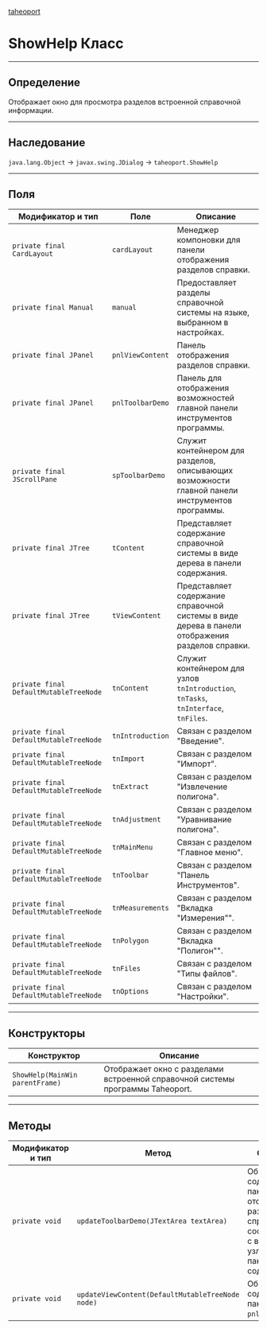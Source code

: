 
[taheoport](https://github.com/AndrewNizovkin/Taheoport/blob/main/README.md)

# ShowHelp Класс

---

## Определение

Отображает окно для просмотра разделов встроенной справочной информации.

---

## Наследование

`java.lang.Object` -> `javax.swing.JDialog` -> `taheoport.ShowHelp`

---

## Поля

Модификатор и тип | Поле | Описание
--- | ---|---
`private final CardLayout` | `cardLayout` | Менеджер компоновки для панели отображения разделов справки.
`private final Manual` | `manual` | Предоставляет разделы справочной системы на языке, выбранном в настройках.
`private final JPanel` | `pnlViewContent` | Панель отображения разделов справки.
`private final JPanel` | `pnlToolbarDemo` | Панель для отображения возможностей главной панели инструментов программы.
`private final JScrollPane` | `spToolbarDemo` | Служит контейнером для разделов, описывающих возможности главной панели инструментов программы.
`private final JTree` | `tContent` | Представляет содержание справочной системы в виде дерева в панели содержания.
`private final JTree` | `tViewContent` | Представляет содержание справочной системы в виде дерева в панели отображения разделов справки.
`private final DefaultMutableTreeNode` | `tnContent` | Служит контейнером для узлов `tnIntroduction`, `tnTasks`, `tnInterface`, `tnFiles`.
`private final DefaultMutableTreeNode` | `tnIntroduction` | Связан с разделом "Введение".
`private final DefaultMutableTreeNode` | `tnImport` | Связан с разделом "Импорт".
`private final DefaultMutableTreeNode` | `tnExtract` | Связан с разделом "Извлечение полигона".
`private final DefaultMutableTreeNode` | `tnAdjustment` | Связан с разделом "Уравнивание полигона".
`private final DefaultMutableTreeNode` | `tnMainMenu` | Связан с разделом "Главное меню".
`private final DefaultMutableTreeNode` | `tnToolbar` | Связан с разделом "Панель Инструментов".
`private final DefaultMutableTreeNode` | `tnMeasurements` | Связан с разделом "Вкладка "Измерения"".
`private final DefaultMutableTreeNode` | `tnPolygon` | Связан с разделом "Вкладка "Полигон"".
`private final DefaultMutableTreeNode` | `tnFiles` | Связан с разделом "Типы файлов".
`private final DefaultMutableTreeNode` | `tnOptions` | Связан с разделом "Настройки".

---

## Конструкторы

Конструктор | Описание
--- | ---
`ShowHelp(MainWin parentFrame)` | Отображает окно с разделами встроенной справочной системы программы Taheoport.

---

## Методы

Модификатор и тип | Метод | Описание
--- | --- | ---
`private void` | `updateToolbarDemo(JTextArea textArea)` | Обновляет содержимое панели отображения разделов справки в соответствии с выбранным узлом в панели содержания.
`private void` | `updateViewContent(DefaultMutableTreeNode node)` | Обновляет содержимое панели `pnlToolbarDemo`.
